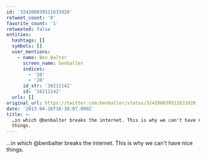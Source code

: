 ```yaml
---
id: '324200039511633920'
retweet_count: '0'
favorite_count: '1'
retweeted: false
entities:
  hashtags: []
  symbols: []
  user_mentions:
    - name: Ben Balter
      screen_name: benbalter
      indices:
        - '10'
        - '20'
      id_str: '16211142'
      id: '16211142'
  urls: []
original_url: https://twitter.com/benbalter/status/324200039511633920
date: '2013-04-16T16:38:07.000Z'
title: >-
  …in which @benbalter breaks the internet. This is why we can't have nice
  things.
---
```


…in which @benbalter breaks the internet. This is why we can't have nice things.
